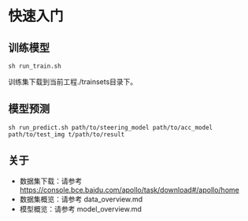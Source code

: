 # 快速入门
## 训练模型
	sh run_train.sh
训练集下载到当前工程./trainsets目录下。
## 模型预测
	sh run_predict.sh path/to/steering_model path/to/acc_model path/to/test_img t/path/to/result

## 关于
* 数据集下载：请参考 <https://console.bce.baidu.com/apollo/task/download#/apollo/home>
* 数据集概览：请参考 data_overview.md
* 模型概览：请参考 model_overview.md
